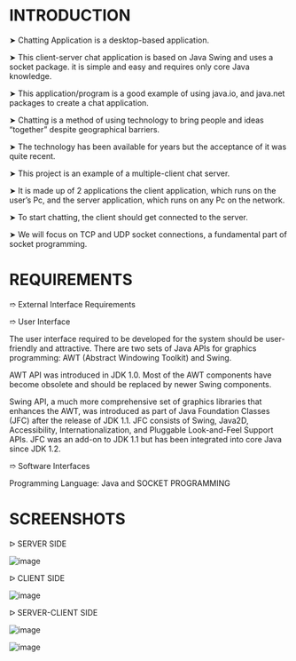 # INTRODUCTION 

   ➤ Chatting Application is a desktop-based application. 

   ➤ This client-server chat application is based on Java Swing and uses a socket package. it is simple and easy and requires only core Java knowledge.

   ➤ This application/program is a good example of using java.io, and java.net packages to create a chat application. 

   ➤ Chatting is a method of using technology to bring people and ideas “together” despite geographical barriers. 

   ➤ The technology has been available for years but the acceptance of it was quite recent. 

   ➤ This project is an example of a multiple-client chat server.

   ➤ It is made up of 2 applications the client application, which runs on the user’s Pc, and the server application, which runs on any Pc on  the network. 

   ➤ To start chatting, the client should get connected to the server. 

   ➤ We will focus on TCP and UDP socket connections, a fundamental part of socket programming. 

# REQUIREMENTS

   ➱ External Interface Requirements

   ➱ User Interface 

   The user interface required to be developed for the system should be user-friendly and attractive.
   There are two sets of Java APIs for graphics programming: 
               AWT (Abstract Windowing Toolkit) and Swing.

   AWT API was introduced in JDK 1.0. Most of the AWT components have become obsolete and should be replaced by newer Swing components.

   Swing API, a much more comprehensive set of graphics libraries that enhances the AWT, was introduced as part of Java Foundation Classes (JFC) after the release of JDK 1.1. JFC consists of Swing, Java2D,       
   Accessibility, Internationalization, and Pluggable Look-and-Feel Support APIs. JFC was an add-on to JDK 1.1 but has been integrated into core Java since JDK 1.2.

➱ Software Interfaces 

   Programming Language: Java and SOCKET PROGRAMMING

# SCREENSHOTS

ᐅ SERVER SIDE 

![image](https://github.com/user-attachments/assets/3348aad4-4e6b-4aff-a61a-9a0bf5d8d34c)


ᐅ CLIENT SIDE

![image](https://github.com/user-attachments/assets/aa32da90-2780-43ac-a366-ac36ac61bc9f)


ᐅ SERVER-CLIENT SIDE

![image](https://github.com/user-attachments/assets/ec6cbe9d-52b4-4b07-bee7-c6643f923b00)

![image](https://github.com/user-attachments/assets/dcae8a76-7e75-4918-88dd-6b61f13e83d8)

